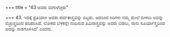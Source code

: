 +++
title = "43 ಅವರು ಮಗುಳೆಚ್ಚರು"

+++
43. ಇದಕ್ಕೆ ಪ್ರತಿಯಾಗಿ ಅವರು ಪರ್ವತಾಸ್ತ್ರವನ್ನು ಬಿಟ್ಟರು. ಅದರಿಂದ ಗಿರಿಗಳು ನಮ್ಮ ಮೇಲೆ ಬೀಳಲು ಅವನ್ನು ವಜ್ರಾಸ್ತ್ರದಿಂದ ಪರಿಹರಿಸಿದೆ. ಲೋಕದ ಬೆಳಕನ್ನೇ ನಂದಿಸುವ ತಿಮಿರಾಸ್ತ್ರವನ್ನು ಅವರು ಬಿಡಲು, ನಾನು ಸೂರ್ಯಾಸ್ತ್ರದಿಂದ ಅದನ್ನು ನಾಶಗೊಳಿಸಿದೆ' ಎಂದನು.